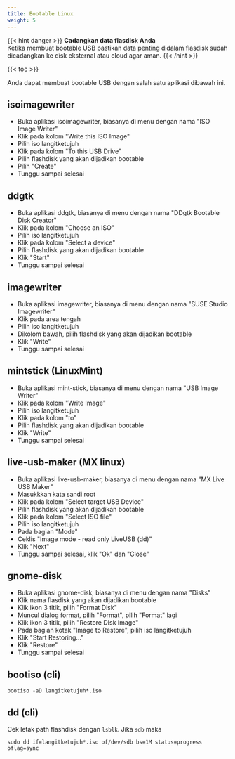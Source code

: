 ```yaml
---
title: Bootable Linux
weight: 5
---
```


{{< hint danger >}}
**Cadangkan data flasdisk Anda**\
Ketika membuat bootable USB pastikan data penting didalam flasdisk sudah dicadangkan ke disk eksternal atau cloud agar aman.
{{< /hint >}}

{{< toc >}}

Anda dapat membuat bootable USB dengan salah satu aplikasi dibawah ini.

## isoimagewriter

- Buka aplikasi isoimagewriter, biasanya di menu dengan nama "ISO Image Writer"
- Klik pada kolom "Write this ISO Image"
- Pilih iso langitketujuh
- Klik pada kolom "To this USB Drive"
- Pilih flashdisk yang akan dijadikan bootable
- Pilih "Create"
- Tunggu sampai selesai

## ddgtk

- Buka aplikasi ddgtk, biasanya di menu dengan nama "DDgtk Bootable Disk Creator"
- Klik pada kolom "Choose an ISO"
- Pilih iso langitketujuh
- Klik pada kolom "Select a device"
- Pilih flashdisk yang akan dijadikan bootable
- Klik "Start"
- Tunggu sampai selesai

## imagewriter

- Buka aplikasi imagewriter, biasanya di menu dengan nama "SUSE Studio Imagewriter"
- Klik pada area tengah
- Pilih iso langitketujuh
- Dikolom bawah, pilih flashdisk yang akan dijadikan bootable
- Klik "Write"
- Tunggu sampai selesai

## mintstick (LinuxMint)

- Buka aplikasi mint-stick, biasanya di menu dengan nama "USB Image Writer"
- Klik pada kolom "Write Image"
- Pilih iso langitketujuh
- Klik pada kolom "to"
- Pilih flashdisk yang akan dijadikan bootable
- Klik "Write"
- Tunggu sampai selesai

## live-usb-maker (MX linux)

- Buka aplikasi live-usb-maker, biasanya di menu dengan nama "MX Live USB Maker"
- Masukkkan kata sandi root
- Klik pada kolom "Select target USB Device"
- Pilih flashdisk yang akan dijadikan bootable
- Klik pada kolom "Select ISO file"
- Pilih iso langitketujuh
- Pada bagian "Mode"
- Ceklis "Image mode - read only LiveUSB (dd)"
- Klik "Next"
- Tunggu sampai selesai, klik "Ok" dan "Close"

## gnome-disk

- Buka aplikasi gnome-disk, biasanya di menu dengan nama "Disks"
- Klik nama flasdisk yang akan dijadikan bootable
- Klik ikon 3 titik, pilih "Format Disk"
- Muncul dialog format, pilih "Format", pilih "Format" lagi
- Klik ikon 3 titik, pilih "Restore DIsk Image"
- Pada bagian kotak "Image to Restore", pilih iso langitketujuh
- Klik "Start Restoring..."
- Klik "Restore"
- Tunggu sampai selesai

## bootiso (cli)

```shell
bootiso -aD langitketujuh*.iso
```

## dd (cli)
Cek letak path flashdisk dengan `lsblk`. Jika `sdb` maka

```shell
sudo dd if=langitketujuh*.iso of/dev/sdb bs=1M status=progress oflag=sync
```
